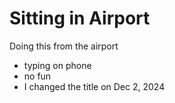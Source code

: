 # Sitting in Airport  
Doing this from the airport  
- typing on phone  
- no fun
- I changed the title on Dec 2, 2024  
